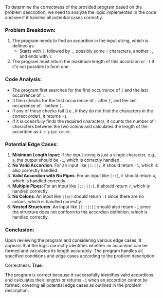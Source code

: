 To determine the correctness of the provided program based on the problem description, we need to analyze the logic implemented in the code and see if it handles all potential cases correctly.

### Problem Breakdown:
1. The program needs to find an accordion in the input string, which is defined as: 
   - Starts with `[`, followed by `:`, possibly some `|` characters, another `:`, and ends with `]`.
2. The program must return the maximum length of this accordion or `-1` if it's not possible to form one.

### Code Analysis:
- The program first searches for the first occurrence of `[` and the last occurrence of `]`.
- It then checks for the first occurrence of `:` after `[`, and the last occurrence of `:` before `]`.
- If any of these checks fail (i.e., if they do not find the characters in the correct order), it returns `-1`.
- If it successfully finds the required characters, it counts the number of `|` characters between the two colons and calculates the length of the accordion as `4 + pipe_count`.

### Potential Edge Cases:
1. **Minimum Length Input**: If the input string is just a single character, e.g., `a`, the output should be `-1`, which is correctly handled.
2. **No Valid Accordion**: For an input like `|]:[|:`, it should return `-1`, which is also correctly handled.
3. **Valid Accordion with No Pipes**: For an input like `[::]`, it should return `4`, which is handled correctly.
4. **Multiple Pipes**: For an input like `[::|||:]`, it should return `7`, which is handled correctly.
5. **No Colons**: An input like `|[a|]` should return `-1` since there are no colons, which is handled correctly.
6. **Nested Structures**: An input like `|[::|:|]` should also return `-1` since the structure does not conform to the accordion definition, which is handled correctly.

### Conclusion:
Upon reviewing the program and considering various edge cases, it appears that the logic correctly identifies whether an accordion can be formed and calculates its length accurately. The program handles all specified conditions and edge cases according to the problem description.

Correctness: **True**. 

The program is correct because it successfully identifies valid accordions and calculates their lengths or returns `-1` when an accordion cannot be formed, covering all potential edge cases as outlined in the problem description.